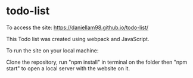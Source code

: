 # todo-list

To access the site: https://daniellam98.github.io/todo-list/

This Todo list was created using webpack and JavaScript.

To run the site on your local machine:

Clone the repository, run "npm install" in terminal on the folder then "npm start" to open a local server with the website on it.
